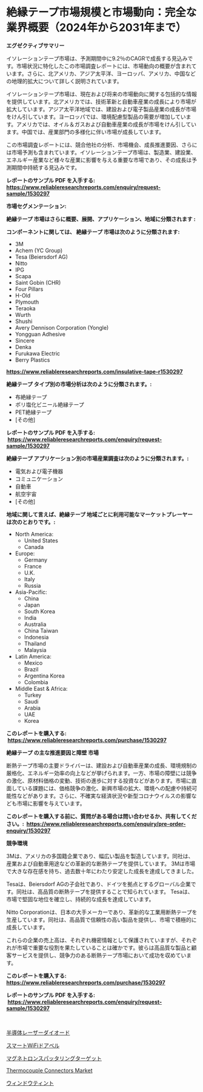 <p><h1>絶縁テープ市場規模と市場動向：完全な業界概要（2024年から2031年まで）</h1></p><p><strong>エグゼクティブサマリー</strong></p>
<p><p>イソレーションテープ市場は、予測期間中に9.2％のCAGRで成長する見込みです。市場状況に特化したこの市場調査レポートには、市場動向の概要が含まれています。さらに、北アメリカ、アジア太平洋、ヨーロッパ、アメリカ、中国などの地理的拡大について詳しく説明されています。</p><p>イソレーションテープ市場は、現在および将来の市場動向に関する包括的な情報を提供しています。北アメリカでは、技術革新と自動車産業の成長により市場が拡大しています。アジア太平洋地域では、建設および電子製品産業の成長が市場をけん引しています。ヨーロッパでは、環境配慮型製品の需要が増加しています。アメリカでは、オイル＆ガスおよび自動車産業の成長が市場をけん引しています。中国では、産業部門の多様化に伴い市場が成長しています。</p><p>この市場調査レポートには、競合他社の分析、市場機会、成長推進要因、さらには市場予測も含まれています。イソレーションテープ市場は、製造業、建設業、エネルギー産業など様々な産業に影響を与える重要な市場であり、その成長は予測期間中持続する見込みです。</p></p>
<p><strong>レポートのサンプル PDF を入手する: <a href="https://www.reliableresearchreports.com/enquiry/request-sample/1530297">https://www.reliableresearchreports.com/enquiry/request-sample/1530297</a></strong></p>
<p><strong>市場セグメンテーション:</strong></p>
<p><strong> 絶縁テープ 市場はさらに概要、展開、アプリケーション、地域に分類されます :</strong></p>
<p><strong>コンポーネントに関しては、 絶縁テープ 市場は次のように分類されます: &nbsp;</strong></p>
<p><ul><li>3M</li><li>Achem (YC Group)</li><li>Tesa (Beiersdorf AG)</li><li>Nitto</li><li>IPG</li><li>Scapa</li><li>Saint Gobin (CHR)</li><li>Four Pillars</li><li>H-Old</li><li>Plymouth</li><li>Teraoka</li><li>Wurth</li><li>Shushi</li><li>Avery Dennison Corporation (Yongle)</li><li>Yongguan Adhesive</li><li>Sincere</li><li>Denka</li><li>Furukawa Electric</li><li>Berry Plastics</li></ul></p>
<p><strong><a href="https://www.reliableresearchreports.com/insulative-tape-r1530297">https://www.reliableresearchreports.com/insulative-tape-r1530297</a></strong></p>
<p><strong> 絶縁テープ タイプ別の市場分析は次のように分類されます。:</strong></p>
<p><ul><li>布絶縁テープ</li><li>ポリ塩化ビニール絶縁テープ</li><li>PET絶縁テープ</li><li>[その他]</li></ul></p>
<p><strong>レポートのサンプル PDF を入手する: &nbsp;<a href="https://www.reliableresearchreports.com/enquiry/request-sample/1530297">https://www.reliableresearchreports.com/enquiry/request-sample/1530297</a></strong></p>
<p><strong> 絶縁テープ アプリケーション別の市場産業調査は次のように分類されます。:</strong></p>
<p><ul><li>電気および電子機器</li><li>コミュニケーション</li><li>自動車</li><li>航空宇宙</li><li>[その他]</li></ul></p>
<p><strong>地域に関して言えば、絶縁テープ 地域ごとに利用可能なマーケットプレーヤーは次のとおりです。:</strong></p>
<p><ul>
    <li>
        North America:
        <ul>
            <li>United States</li>
            <li>Canada</li>
        </ul>
    </li>
    <li>
        Europe:
        <ul>
            <li>Germany</li>
            <li>France</li>
            <li>U.K.</li>
            <li>Italy</li>
            <li>Russia</li>
        </ul>
    </li>
    <li>
        Asia-Pacific:
        <ul>
            <li>China</li>
            <li>Japan</li>
            <li>South Korea</li>
            <li>India</li>
            <li>Australia</li>
            <li>China Taiwan</li>
            <li>Indonesia</li>
            <li>Thailand</li>
            <li>Malaysia</li>
        </ul>
    </li>
    <li>
        Latin America:
        <ul>
            <li>Mexico</li>
            <li>Brazil</li>
            <li>Argentina Korea</li>
            <li>Colombia</li>
        </ul>
    </li>
    <li>
        Middle East & Africa:
        <ul>
            <li>Turkey</li>
            <li>Saudi</li>
            <li>Arabia</li>
            <li>UAE</li>
            <li>Korea</li>
        </ul>
    </li>
    </ul></p>
<p><strong>このレポートを購入する: &nbsp;<a href="https://www.reliableresearchreports.com/purchase/1530297">https://www.reliableresearchreports.com/purchase/1530297</a></strong></p>
<p><strong>絶縁テープ の主な推進要因と障壁 市場</strong></p>
<p><p>断熱テープ市場の主要ドライバーは、建設および自動車産業の成長、環境規制の厳格化、エネルギー効率の向上などが挙げられます。一方、市場の障壁には競争の激化、原材料価格の変動、技術の進歩に対する投資などがあります。市場に直面している課題には、価格競争の激化、新興市場の拡大、環境への配慮や持続可能性などがあります。さらに、不確実な経済状況や新型コロナウイルスの影響なども市場に影響を与えています。</p></p>
<p><strong>このレポートを購入する前に、質問がある場合は問い合わせるか、共有してください。:&nbsp; <a href="https://www.reliableresearchreports.com/enquiry/pre-order-enquiry/1530297">https://www.reliableresearchreports.com/enquiry/pre-order-enquiry/1530297</a></strong></p>
<p><strong>競争環境</strong></p>
<p><p>3Mは、アメリカの多国籍企業であり、幅広い製品を製造しています。同社は、産業および自動車用途などの革新的な断熱テープを提供しています。 3Mは市場で大きな存在感を持ち、過去数十年にわたり安定した成長を達成してきました。</p><p>Tesaは、Beiersdorf AGの子会社であり、ドイツを拠点とするグローバル企業です。同社は、高品質の断熱テープを提供することで知られています。 Tesaは、市場で堅固な地位を確立し、持続的な成長を達成しています。</p><p>Nitto Corporationは、日本の大手メーカーであり、革新的な工業用断熱テープを生産しています。同社は、高品質で信頼性の高い製品を提供し、市場で積極的に成長しています。</p><p>これらの企業の売上高は、それぞれ機密情報として保護されていますが、それぞれが市場で重要な役割を果たしていることは確かです。彼らは高品質な製品と顧客サービスを提供し、競争力のある断熱テープ市場において成功を収めています。</p></p>
<p><strong>このレポートを購入する: &nbsp; <a href="https://www.reliableresearchreports.com/purchase/1530297">https://www.reliableresearchreports.com/purchase/1530297</a></strong></p>
<p><strong>レポートのサンプル PDF を入手する: &nbsp;<a href="https://www.reliableresearchreports.com/enquiry/request-sample/1530297">https://www.reliableresearchreports.com/enquiry/request-sample/1530297</a></strong><strong></strong></p>
<p>&nbsp;</p>
<p><p><a href="https://medium.com/@josuehezog2023/%E5%8D%8A%E5%B0%8E%E4%BD%93%E3%83%AC%E3%83%BC%E3%82%B6%E3%83%BC%E3%83%80%E3%82%A4%E3%82%AA%E3%83%BC%E3%83%89%E5%B8%82%E5%A0%B4-2031%E5%B9%B4%E3%81%BE%E3%81%A7%E3%81%AE%E6%88%90%E5%8A%9F%E3%81%99%E3%82%8B%E3%83%93%E3%82%B8%E3%83%8D%E3%82%B9%E6%88%A6%E7%95%A5%E3%81%AE%E9%8D%B5%E3%81%AB%E3%81%AA%E3%82%8B%E4%BA%88%E6%B8%AC-80ea8420f406">半導体レーザーダイオード</a></p><p><a href="https://github.com/pepo3k/Market-Research-Report-List-1/blob/main/906426025864.md">スマートWiFiドアベル</a></p><p><a href="https://github.com/nemesis2824/Market-Research-Report-List-1/blob/main/917714825865.md">マグネトロンスパッタリングターゲット</a></p><p><a href="https://www.linkedin.com/pulse/thermocouple-connectors-market-furnishes-information-share-k98ec?trackingId=ilKGd05G3bnP1VvAU4CMBQ%3D%3D">Thermocouple Connectors Market</a></p><p><a href="https://medium.com/@stevencornish04/%E7%AA%93%E3%81%AE%E3%83%86%E3%82%A3%E3%83%B3%E3%83%88%E5%B8%82%E5%A0%B4%E3%83%AC%E3%83%9D%E3%83%BC%E3%83%88%E3%81%AF-%E3%81%93%E3%81%AE%E5%B8%82%E5%A0%B4%E3%81%AE%E6%9C%80%E6%96%B0%E3%81%AE%E3%83%88%E3%83%AC%E3%83%B3%E3%83%89%E3%81%A8%E6%88%90%E9%95%B7%E6%A9%9F%E4%BC%9A%E3%82%92%E6%98%8E%E3%82%89%E3%81%8B%E3%81%AB%E3%81%97%E3%81%A6%E3%81%84%E3%81%BE%E3%81%99-bd95c52d4373">ウィンドウティント</a></p></p>